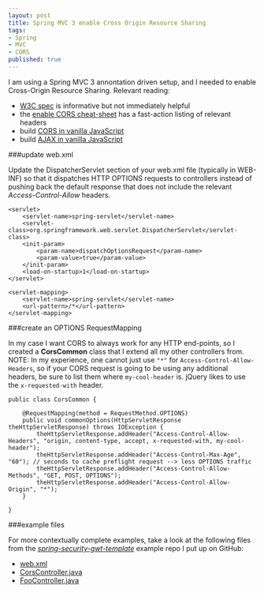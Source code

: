 ```yaml
---
layout: post
title: Spring MVC 3 enable Cross Origin Resource Sharing
tags:
- Spring
- MVC
- CORS
published: true
---
```

I am using a Spring MVC 3 annontation driven setup, and I needed to enable
Cross-Origin Resource Sharing. Relevant reading:

- [W3C spec](http://www.w3.org/TR/cors/) is informative but not immediately helpful
- the [enable CORS cheat-sheet](http://enable-cors.org/) has a fast-action listing of relevant headers
- build [CORS in vanilla JavaScript](http://www.nczonline.net/blog/2010/05/25/cross-domain-ajax-with-cross-origin-resource-sharing/)
- build [AJAX in vanilla JavaScript](http://www.xul.fr/en-xml-ajax.html)


###update web.xml

Update the DispatcherServlet section of your web.xml file (typically in WEB-INF)
so that it dispatches HTTP OPTIONS requests to controllers instead of pushing back the
default response that does not include the relevant _Access-Control-Allow_
headers.

    <servlet>
        <servlet-name>spring-servlet</servlet-name>
        <servlet-class>org.springframework.web.servlet.DispatcherServlet</servlet-class>
        <init-param>
            <param-name>dispatchOptionsRequest</param-name>
            <param-value>true</param-value>
        </init-param>
        <load-on-startup>1</load-on-startup>
    </servlet>
    
    <servlet-mapping>
        <servlet-name>spring-servlet</servlet-name>
        <url-pattern>/*</url-pattern>
    </servlet-mapping>


###create an OPTIONS RequestMapping

In my case I want CORS to always work for any HTTP end-points, so I created a
__CorsCommon__ class that I extend all my other controllers from.
NOTE: In my experience, one cannot just use `"*"` for `Access-Control-Allow-Headers`,
so if your CORS request is going to be using any additional headers, be sure to list them
where `my-cool-header` is. jQuery likes to use the `x-requested-with` header.

    public class CorsCommon {
        
        @RequestMapping(method = RequestMethod.OPTIONS)
        public void commonOptions(HttpServletResponse theHttpServletResponse) throws IOException {
            theHttpServletResponse.addHeader("Access-Control-Allow-Headers", "origin, content-type, accept, x-requested-with, my-cool-header");
            theHttpServletResponse.addHeader("Access-Control-Max-Age", "60"); // seconds to cache preflight request --> less OPTIONS traffic
            theHttpServletResponse.addHeader("Access-Control-Allow-Methods", "GET, POST, OPTIONS");
            theHttpServletResponse.addHeader("Access-Control-Allow-Origin", "*");
        }
    
    }


###example files

For more contextually complete examples, take a look at the following files from
the
[_spring-security-gwt-template_](https://github.com/jzerbe/spring-security-gwt-template)
example repo I put up on GitHub:

- [web.xml](https://github.com/jzerbe/spring-security-gwt-template/blob/master/WEB-INF/web.xml)
- [CorsController.java](https://github.com/jzerbe/spring-security-gwt-template/blob/master/src/com/vraidsys/server/CorsController.java)
- [FooController.java](https://github.com/jzerbe/spring-security-gwt-template/blob/master/src/com/vraidsys/server/FooController.java)

